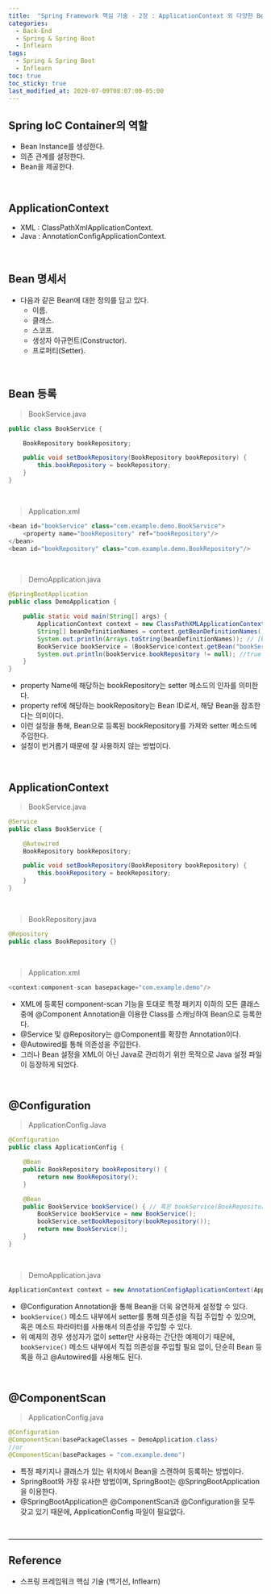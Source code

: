 ```yaml
---
title:  "Spring Framework 핵심 기술 - 2장 : ApplicationContext 외 다양한 Bean 설정 방법"
categories:
  - Back-End
  - Spring & Spring Boot
  - Inflearn
tags:
  - Spring & Spring Boot
  - Inflearn
toc: true
toc_sticky: true
last_modified_at: 2020-07-09T08:07:00-05:00
---
```


## Spring IoC Container의 역할

* Bean Instance를 생성한다.
* 의존 관계를 설정한다.
* Bean을 제공한다.

<br>

## ApplicationContext

* XML : ClassPathXmlApplicationContext.
* Java : AnnotationConfigApplicationContext.

<br>

## Bean 명세서

* 다음과 같은 Bean에 대한 정의를 담고 있다.
  * 이름.
  * 클래스.
  * 스코프.
  * 생성자 아규먼트(Constructor).
  * 프로퍼티(Setter).

<br>

## Bean 등록

> BookService.java

```java
public class BookService {

    BookRepository bookRepository;

    public void setBookRepository(BookRepository bookRepository) {
        this.bookRepository = bookRepository;
    }
}
```

<br>

> Application.xml

```java
<bean id="bookService" class="com.example.demo.BookService">
    <property name="bookRepository" ref="bookRepository"/>
</bean>
<bean id="bookRepository" class="com.example.demo.BookRepository"/>
```

<br>

> DemoApplication.java

```java
@SpringBootApplication
public class DemoApplication {

    public static void main(String[] args) {
        ApplicationContext context = new ClassPathXMLApplicationContext("Application.xml");
        String[] beanDefinitionNames = context.getBeanDefinitionNames();
        System.out.println(Arrays.toString(beanDefinitionNames)); // [bookService, bookRepository]
        BookService bookService = (BookService)context.getBean("bookService");
        System.out.println(bookService.bookRepository != null); //true
    }
}
```

* property Name에 해당하는 bookRepository는 setter 메소드의 인자를 의미한다.
* property ref에 해당하는 bookRepository는 Bean ID로서, 해당 Bean을 참조한다는 의미이다.
* 이런 설정을 통해, Bean으로 등록된 bookRepository를 가져와 setter 메소드에 주입한다.
* 설정이 번거롭기 때문에 잘 사용하지 않는 방법이다.

<br>

## ApplicationContext

> BookService.java

```java
@Service
public class BookService {

    @Autowired
    BookRepository bookRepository;

    public void setBookRepository(BookRepository bookRepository) {
        this.bookRepository = bookRepository;
    }
}
```

<br>

> BookRepository.java

```java
@Repository
public class BookRepository {}
```

<br>

> Application.xml

```java
<context:component-scan basepackage="com.example.demo"/>
```


* XML에 등록된 component-scan 기능을 토대로 특정 패키지 이하의 모든 클래스 중에 @Component Annotation을 이용한 Class를 스캐닝하여 Bean으로 등록한다.
* @Service 및 @Repository는 @Component를 확장한 Annotation이다.
* @Autowired를 통해 의존성을 주입한다.
* 그러나 Bean 설정을 XML이 아닌 Java로 관리하기 위한 목적으로 Java 설정 파일이 등장하게 되었다.

<br>

## @Configuration

> ApplicationConfig.Java

```java
@Configuration
public class ApplicationConfig {

    @Bean
    public BookRepository bookRepository() {
        return new BookRepository();
    }

    @Bean
    public BookService bookService() { // 혹은 bookService(BookRepository bookRepository)
        BookService bookService = new BookService();
        bookService.setBookRepository(bookRepository());
        return new BookService();
    }
}
```

<br>

> DemoApplication.java

```java
ApplicationContext context = new AnnotationConfigApplicationContext(ApplicationConfig.class);
```

* @Configuration Annotation을 통해 Bean을 더욱 유연하게 설정할 수 있다.
* ``bookService()`` 메소드 내부에서 setter를 통해 의존성을 직접 주입할 수 있으며, 혹은 메소드 파라미터를 사용해서 의존성을 주입할 수 있다.
* 위 예제의 경우 생성자가 없이 setter만 사용하는 간단한 예제이기 때문에, ``bookService()`` 메소드 내부에서 직접 의존성을 주입할 필요 없이, 단순히 Bean 등록을 하고 @Autowired를 사용해도 된다.

<br>

## @ComponentScan

> ApplicationConfig.java

```java
@Configuration
@ComponentScan(basePackageClasses = DemoApplication.class)
//or
@ComponentScan(basePackages = "com.example.demo")
```

*	특정 패키지나 클래스가 있는 위치에서 Bean을 스캔하여 등록하는 방법이다.
*	SpringBoot와 가장 유사한 방법이며, SpringBoot는 @SpringBootApplication을 이용한다.
*	@SpringBootApplication은 @ComponentScan과 @Configuration을 모두 갖고 있기 때문에, ApplicationConfig 파일이 필요없다.

<br>

---

## Reference

*	스프링 프레임워크 핵심 기술 (백기선, Inflearn)
